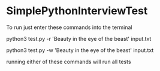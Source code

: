 # SimplePythonInterviewTest

To run just enter these commands into the terminal

python3 test.py -r 'Beauty in the eye of the beast' input.txt



python3 test.py -w 'Beauty in the eye of the beast' input.txt

running either of these commands will run all tests

